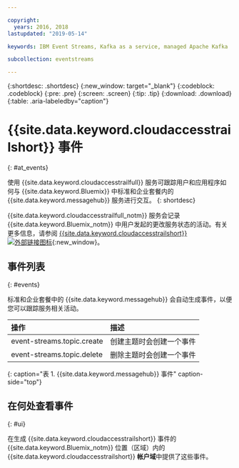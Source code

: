 ```yaml
---

copyright:
  years: 2016, 2018
lastupdated: "2019-05-14"

keywords: IBM Event Streams, Kafka as a service, managed Apache Kafka

subcollection: eventstreams

---
```


{:shortdesc: .shortdesc}
{:new_window: target="_blank"}
{:codeblock: .codeblock}
{:pre: .pre}
{:screen: .screen}
{:tip: .tip}
{:download: .download}
{:table: .aria-labeledby="caption"}

<!-- Name your file `at-events.md` and include it in the Reference nav group in your toc file. -->

# {{site.data.keyword.cloudaccesstrailshort}} 事件 
{: #at_events}

使用 {{site.data.keyword.cloudaccesstrailfull}} 服务可跟踪用户和应用程序如何与 {{site.data.keyword.Bluemix}} 中标准和企业套餐内的 {{site.data.keyword.messagehub}} 服务进行交互。
{: shortdesc}

{{site.data.keyword.cloudaccesstrailfull_notm}} 服务会记录 {{site.data.keyword.Bluemix_notm}} 中用户发起的更改服务状态的活动。有关更多信息，请参阅 [{{site.data.keyword.cloudaccesstrailshort}} ![外部链接图标](../../icons/launch-glyph.svg "外部链接图标")](/docs/services/Activity-Tracker-with-LogDNA?topic=logdnaat-getting-started#getting-started){:new_window}。

<!-- You can create different sections to group events by area. -->

## 事件列表
{: #events}

<!-- Make sure you introduce the table with a detailed description that immediately precedes it. For example, see https://cloud.ibm.com/docs/services/cloud-activity-tracker/services?topic=cloud-activity-tracker-cf#catalog. -->

标准和企业套餐中的 {{site.data.keyword.messagehub}} 会自动生成事件，以便您可以跟踪服务相关活动。

|操作 |描述                                                         |
|:-------|:------------|
| event-streams.topic.create |创建主题时会创建一个事件|
| event-streams.topic.delete |删除主题时会创建一个事件|
{: caption="表 1. {{site.data.keyword.messagehub}} 事件" caption-side="top"}

## 在何处查看事件
{: #ui}

<!-- For example, choose one of the following two options. -->

<!-- Option 2: Add the following sentence if your service sends events to the account domain. -->

在生成 {{site.data.keyword.cloudaccesstrailshort}} 事件的 {{site.data.keyword.Bluemix_notm}} 位置（区域）内的 {{site.data.keyword.cloudaccesstrailshort}} **帐户域**中提供了这些事件。










